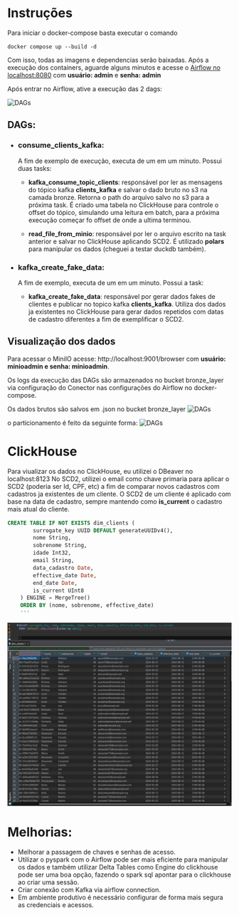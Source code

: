 # Instruções
Para iniciar o docker-compose basta executar o comando 
```
docker compose up --build -d
````
Com isso, todas as imagens e dependencias serão baixadas. Após a execução dos containers, aguarde alguns minutos e acesse
o [Airflow no localhost:8080](http://localhost:8080/login/) com **usuário: admin** e **senha: admin**

Após entrar no Airflow, ative a execução das 2 dags:

![DAGs](img/airflow.png)

## DAGs:
- ### **consume_clients_kafka**:
    A fim de exemplo de execução, executa de um em um minuto. Possui duas tasks:
    - **kafka_consume_topic_clients**: responsável por ler as mensagens do tópico kafka **clients_kafka** e salvar o dado bruto no s3 na camada bronze. Retorna o path do arquivo salvo no s3 para a próxima task. É criado uma tabela no ClickHouse para controle o offset do tópico, simulando uma leitura em batch, para a próxima execução começar fo offset de onde a ultima terminou.

    - **read_file_from_minio**: responsável por ler o arquivo escrito na task anterior e salvar no ClickHouse aplicando SCD2. É utilizado **polars** para manipular os dados (cheguei a testar duckdb também).

- ### **kafka_create_fake_data**:
    A fim de exemplo, executa de um em um minuto. Possui a task:
    - **kafka_create_fake_data**: responsável por gerar dados fakes de clientes e publicar no topico kafka **clients_kafka**. Utiliza dos dados ja existentes no ClickHouse para gerar dados repetidos com datas de cadastro diferentes a fim de exemplificar o SCD2.

## Visualização dos dados
Para acessar o MiniIO acesse: http://localhost:9001/browser com **usuário: minioadmin e senha: minioadmin**.

Os logs da execução das DAGs são armazenados no bucket bronze_layer via configuração do Conector nas configurações do Airflow no docker-compose.

Os dados brutos são salvos em .json no bucket bronze_layer
![DAGs](img/bucket.png)

o particionamento é feito da seguinte forma:
![DAGs](img/partition.png)


# ClickHouse

Para viualizar os dados no ClickHouse, eu utilizei o DBeaver no localhost:8123
No SCD2, utilizei o email como chave primaria para aplicar o SCD2 (poderia ser Id, CPF, etc) a fim de comparar novos cadastros com cadastros ja existentes de um cliente.
O SCD2 de um cliente é aplicado com base na data de cadastro, sempre mantendo como **is_current** o cadastro mais atual do cliente.
```sql
CREATE TABLE IF NOT EXISTS dim_clients (
        surrogate_key UUID DEFAULT generateUUIDv4(),
        nome String,
        sobrenome String,
        idade Int32,
        email String,
        data_cadastro Date,
        effective_date Date,
        end_date Date,
        is_current UInt8
    ) ENGINE = MergeTree()
    ORDER BY (nome, sobrenome, effective_date)
    '''
```

![DAGs](img/clickhouse.png)

# Melhorias:
- Melhorar a passagem de chaves e senhas de acesso.
- Utilizar o pyspark com o Airflow pode ser mais eficiente para manipular os dados e também utilizar Delta Tables como Engine do clickhouse pode ser uma boa opção, fazendo o spark sql apontar para o clickhouse ao criar uma sessão.
- Criar conexão com Kafka via airflow connection.
- Em ambiente produtivo é necessário configurar de forma mais segura as credenciais e acessos.


